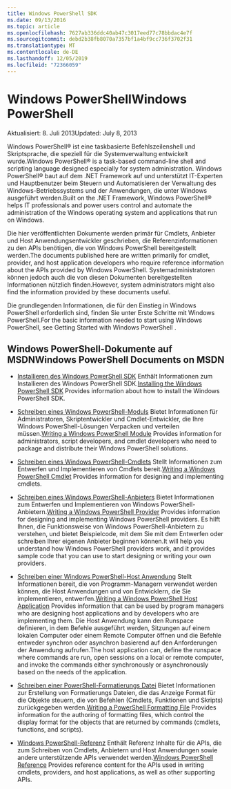 ```yaml
---
title: Windows PowerShell SDK
ms.date: 09/13/2016
ms.topic: article
ms.openlocfilehash: 7627ab336ddc40ab47c3017eed77c78bbdac4e7f
ms.sourcegitcommit: debd2b38fb8070a7357bf1a4bf9cc736f3702f31
ms.translationtype: MT
ms.contentlocale: de-DE
ms.lasthandoff: 12/05/2019
ms.locfileid: "72366059"
---
```

# <a name="windows-powershell"></a><span data-ttu-id="c4c65-102">Windows PowerShell</span><span class="sxs-lookup"><span data-stu-id="c4c65-102">Windows PowerShell</span></span>

<span data-ttu-id="c4c65-103">Aktualisiert: 8. Juli 2013</span><span class="sxs-lookup"><span data-stu-id="c4c65-103">Updated: July 8, 2013</span></span>

<span data-ttu-id="c4c65-104">Windows PowerShell® ist eine taskbasierte Befehlszeilenshell und Skriptsprache, die speziell für die Systemverwaltung entwickelt wurde.</span><span class="sxs-lookup"><span data-stu-id="c4c65-104">Windows PowerShell® is a task-based command-line shell and scripting language designed especially for system administration.</span></span> <span data-ttu-id="c4c65-105">Windows PowerShell® baut auf dem .NET Framework auf und unterstützt IT-Experten und Hauptbenutzer beim Steuern und Automatisieren der Verwaltung des Windows-Betriebssystems und der Anwendungen, die unter Windows ausgeführt werden.</span><span class="sxs-lookup"><span data-stu-id="c4c65-105">Built on the .NET Framework, Windows PowerShell® helps IT professionals and power users control and automate the administration of the Windows operating system and applications that run on Windows.</span></span>

<span data-ttu-id="c4c65-106">Die hier veröffentlichten Dokumente werden primär für Cmdlets, Anbieter und Host Anwendungsentwickler geschrieben, die Referenzinformationen zu den APIs benötigen, die von Windows PowerShell bereitgestellt werden.</span><span class="sxs-lookup"><span data-stu-id="c4c65-106">The documents published here are written primarily for cmdlet, provider, and host application developers who require reference information about the APIs provided by Windows PowerShell.</span></span>
<span data-ttu-id="c4c65-107">Systemadministratoren können jedoch auch die von diesen Dokumenten bereitgestellten Informationen nützlich finden.</span><span class="sxs-lookup"><span data-stu-id="c4c65-107">However, system administrators might also find the information provided by these documents useful.</span></span>

<span data-ttu-id="c4c65-108">Die grundlegenden Informationen, die für den Einstieg in Windows PowerShell erforderlich sind, finden Sie unter Erste Schritte mit Windows PowerShell.</span><span class="sxs-lookup"><span data-stu-id="c4c65-108">For the basic information needed to start using Windows PowerShell, see Getting Started with Windows PowerShell .</span></span>

## <a name="windows-powershell-documents-on-msdn"></a><span data-ttu-id="c4c65-109">Windows PowerShell-Dokumente auf MSDN</span><span class="sxs-lookup"><span data-stu-id="c4c65-109">Windows PowerShell Documents on MSDN</span></span>

- <span data-ttu-id="c4c65-110">[Installieren des Windows PowerShell SDK](./installing-the-windows-powershell-sdk.md) Enthält Informationen zum Installieren des Windows PowerShell SDK.</span><span class="sxs-lookup"><span data-stu-id="c4c65-110">[Installing the Windows PowerShell SDK](./installing-the-windows-powershell-sdk.md) Provides information about how to install the Windows PowerShell SDK.</span></span>

- <span data-ttu-id="c4c65-111">[Schreiben eines Windows PowerShell-Moduls](./module/writing-a-windows-powershell-module.md) Bietet Informationen für Administratoren, Skriptentwickler und Cmdlet-Entwickler, die Ihre Windows PowerShell-Lösungen Verpacken und verteilen müssen.</span><span class="sxs-lookup"><span data-stu-id="c4c65-111">[Writing a Windows PowerShell Module](./module/writing-a-windows-powershell-module.md) Provides information for administrators, script developers, and cmdlet developers who need to package and distribute their Windows PowerShell solutions.</span></span>

- <span data-ttu-id="c4c65-112">[Schreiben eines Windows PowerShell-Cmdlets](./cmdlet/writing-a-windows-powershell-cmdlet.md) Stellt Informationen zum Entwerfen und Implementieren von Cmdlets bereit.</span><span class="sxs-lookup"><span data-stu-id="c4c65-112">[Writing a Windows PowerShell Cmdlet](./cmdlet/writing-a-windows-powershell-cmdlet.md) Provides information for designing and implementing cmdlets.</span></span>

- <span data-ttu-id="c4c65-113">[Schreiben eines Windows PowerShell-Anbieters](./provider/writing-a-windows-powershell-provider.md) Bietet Informationen zum Entwerfen und Implementieren von Windows PowerShell-Anbietern.</span><span class="sxs-lookup"><span data-stu-id="c4c65-113">[Writing a Windows PowerShell Provider](./provider/writing-a-windows-powershell-provider.md) Provides information for designing and implementing Windows PowerShell providers.</span></span> <span data-ttu-id="c4c65-114">Es hilft Ihnen, die Funktionsweise von Windows PowerShell-Anbietern zu verstehen, und bietet Beispielcode, mit dem Sie mit dem Entwerfen oder schreiben Ihrer eigenen Anbieter beginnen können.</span><span class="sxs-lookup"><span data-stu-id="c4c65-114">It will help you understand how Windows PowerShell providers work, and it provides sample code that you can use to start designing or writing your own providers.</span></span>

- <span data-ttu-id="c4c65-115">[Schreiben einer Windows PowerShell-Host Anwendung](./hosting/writing-a-windows-powershell-host-application.md) Stellt Informationen bereit, die von Programm-Managern verwendet werden können, die Host Anwendungen und von Entwicklern, die Sie implementieren, entwerfen.</span><span class="sxs-lookup"><span data-stu-id="c4c65-115">[Writing a Windows PowerShell Host Application](./hosting/writing-a-windows-powershell-host-application.md) Provides information that can be used by program managers who are designing host applications and by developers who are implementing them.</span></span> <span data-ttu-id="c4c65-116">Die Host Anwendung kann den Runspace definieren, in dem Befehle ausgeführt werden, Sitzungen auf einem lokalen Computer oder einem Remote Computer öffnen und die Befehle entweder synchron oder asynchron basierend auf den Anforderungen der Anwendung aufrufen.</span><span class="sxs-lookup"><span data-stu-id="c4c65-116">The host application can, define the runspace where commands are run, open sessions on a local or remote computer, and invoke the commands either synchronously or asynchronously based on the needs of the application.</span></span>

- <span data-ttu-id="c4c65-117">[Schreiben einer PowerShell-Formatierungs Datei](./format/writing-a-powershell-formatting-file.md) Bietet Informationen zur Erstellung von Formatierungs Dateien, die das Anzeige Format für die Objekte steuern, die von Befehlen (Cmdlets, Funktionen und Skripts) zurückgegeben werden.</span><span class="sxs-lookup"><span data-stu-id="c4c65-117">[Writing a PowerShell Formatting File](./format/writing-a-powershell-formatting-file.md) Provides information for the authoring of formatting files, which control the display format for the objects that are returned by commands (cmdlets, functions, and scripts).</span></span>

- <span data-ttu-id="c4c65-118">[Windows PowerShell-Referenz](./windows-powershell-reference.md) Enthält Referenz Inhalte für die APIs, die zum Schreiben von Cmdlets, Anbietern und Host Anwendungen sowie andere unterstützende APIs verwendet werden.</span><span class="sxs-lookup"><span data-stu-id="c4c65-118">[Windows PowerShell Reference](./windows-powershell-reference.md) Provides reference content for the APIs used in writing cmdlets, providers, and host applications, as well as other supporting APIs.</span></span>
